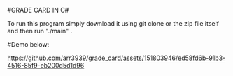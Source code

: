 #GRADE CARD IN C#

To run this program simply download it using git clone or the zip file itself and then run "./main" .

#Demo below:

https://github.com/arr3939/grade_card/assets/151803946/ed58fd6b-91b3-4516-85f9-eb200d5d1d96
